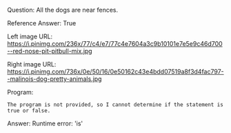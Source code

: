 Question: All the dogs are near fences.

Reference Answer: True

Left image URL: https://i.pinimg.com/236x/77/c4/e7/77c4e7604a3c9b10101e7e5e9c46d700--red-nose-pit-pitbull-mix.jpg

Right image URL: https://i.pinimg.com/736x/0e/50/16/0e50162c43e4bdd07519a8f3d4fac797--malinois-dog-pretty-animals.jpg

Program:

```
The program is not provided, so I cannot determine if the statement is true or false.
```
Answer: Runtime error: 'is'

